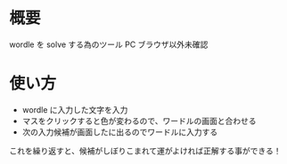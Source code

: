 # 概要

wordle を solve する為のツール
PC ブラウザ以外未確認

# 使い方

- wordle に入力した文字を入力
- マスをクリックすると色が変わるので、ワードルの画面と合わせる
- 次の入力候補が画面したに出るのでワードルに入力する

これを繰り返すと、候補がしぼりこまれて運がよければ正解する事ができる！
